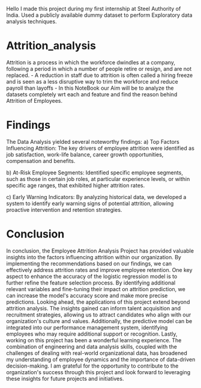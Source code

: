 Hello I made this project during my first internship at Steel Authority of India. Used a publicly available dummy dataset to perform Exploratory data analysis techniques.

# Attrition_analysis
Attrition is a process in which the workforce dwindles at a company, following a period in which a number of people retire or resign, and are not replaced. - A reduction
in staff due to attrition is often called a hiring freeze and is seen as a less disruptive way to trim the workforce and reduce payroll than layoffs - In this NoteBook our Aim will be to analyze the datasets completely wrt each and feature and find the reason behind Attrition of Employees.

# Findings
The Data Analysis yielded several noteworthy findings:
a) Top Factors Influencing Attrition: The key drivers of employee attrition were
identified as job satisfaction, work-life balance, career growth opportunities,
compensation and benefits.

b) At-Risk Employee Segments: Identified specific employee segments, such as
those in certain job roles, at particular experience levels, or within specific age
ranges, that exhibited higher attrition rates.

c) Early Warning Indicators: By analyzing historical data, we developed a system
to identify early warning signs of potential attrition, allowing proactive
intervention and retention strategies.

# Conclusion
In conclusion, the Employee Attrition Analysis Project has provided valuable
insights into the factors influencing attrition within our organization. By
implementing the recommendations based on our findings, we can effectively
address attrition rates and improve employee retention.
One key aspect to enhance the accuracy of the logistic regression model is to
further refine the feature selection process. By identifying additional relevant
variables and fine-tuning their impact on attrition prediction, we can increase the
model's accuracy score and make more precise predictions.
Looking ahead, the applications of this project extend beyond attrition analysis.
The insights gained can inform talent acquisition and recruitment strategies,
allowing us to attract candidates who align with our organization's culture and
values. Additionally, the predictive model can be integrated into our performance
management system, identifying employees who may require additional support
or recognition.
Lastly, working on this project has been a wonderful learning experience. The
combination of engineering and data analysis skills, coupled with the challenges
of dealing with real-world organizational data, has broadened my understanding
of employee dynamics and the importance of data-driven decision-making. I am
grateful for the opportunity to contribute to the organization's success through
this project and look forward to leveraging these insights for future projects and
initiatives.
